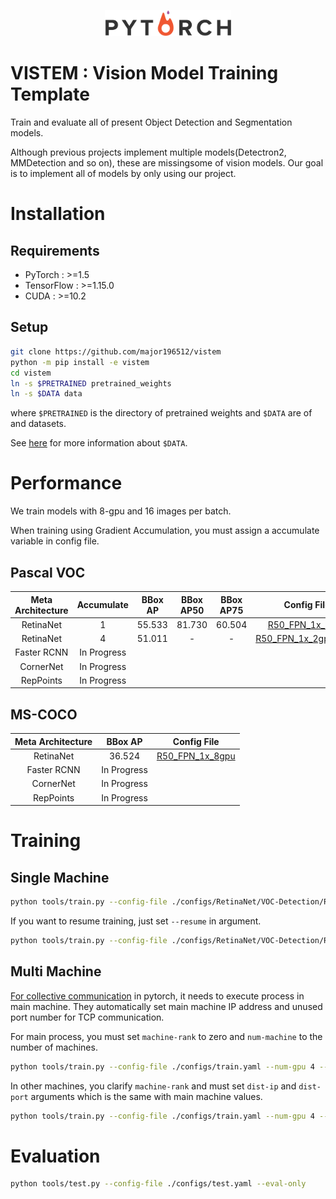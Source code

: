 <p align="center"><img width="40%" src="./img/pytorch.png"></p>

# VISTEM : Vision Model Training Template
Train and evaluate all of present Object Detection and Segmentation models. 

Although previous projects implement multiple models(Detectron2, MMDetection and so on), these are missingsome of vision models.  Our goal is to implement all of models by only using our project.

# Installation
## Requirements
- PyTorch : >=1.5
- TensorFlow : >=1.15.0
- CUDA : >=10.2

## Setup
```bash
git clone https://github.com/major196512/vistem
python -m pip install -e vistem
cd vistem
ln -s $PRETRAINED pretrained_weights
ln -s $DATA data
```
where `$PRETRAINED` is the directory of pretrained weights and `$DATA` are of and datasets.

See [here](./vistem/loader/data) for more information about `$DATA`.

# Performance
We train models with 8-gpu and 16 images per batch.

When training using Gradient Accumulation, you must assign a accumulate variable in config file.

## Pascal VOC
| Meta Architecture | Accumulate| BBox AP   | BBox AP50 | BBox AP75 | Config File   |
| :---:             | :---:     | :---:     | :---:     | :---:     | :---:         |
| RetinaNet         | 1         | 55.533    | 81.730    | 60.504    | [R50_FPN_1x_8gpu](./configs/RetinaNet/VOC-Detection/R50_FPN_1x_8gpu.yaml) |
| RetinaNet         | 4         | 51.011    | -         | -         | [R50_FPN_1x_2gpu_4acc](./configs/RetinaNet/VOC-Detection/R50_FPN_1x_2gpu_4acc.yaml) |
| Faster RCNN       | In Progress|          | | | |
| CornerNet         | In Progress|          | | | |
| RepPoints         | In Progress|          | | | |

## MS-COCO
| Meta Architecture | BBox AP   | Config File   |
| :---:             | :---:     | :---:         |
| RetinaNet         | 36.524    | [R50_FPN_1x_8gpu](./configs/RetinaNet/COCO-Detection/R50_FPN_1x_8gpu.yaml) |
| Faster RCNN       | In Progress|          |
| CornerNet         | In Progress|          |
| RepPoints         | In Progress|          |

# Training
## Single Machine
```bash
python tools/train.py --config-file ./configs/RetinaNet/VOC-Detection/R50_FPN_1x_8gpu.yaml --num-gpu 8
```

If you want to resume training, just set `--resume` in argument.
```bash
python tools/train.py --config-file ./configs/RetinaNet/VOC-Detection/R50_FPN_1x_8gpu.yaml --num-gpu 8 --resume
```

## Multi Machine
[For collective communication](https://pytorch.org/tutorials/intermediate/dist_tuto.html#collective-communication) in pytorch, it needs to execute process in main machine.
They automatically set main machine IP address and unused port number for TCP communication.

For main process, you must set `machine-rank` to zero and `num-machine` to the number of machines.
```bash
python tools/train.py --config-file ./configs/train.yaml --num-gpu 4 --num-machine 2 --machine-rank 0
```

In other machines, you clarify `machine-rank` and must set `dist-ip` and `dist-port` arguments which is the same with main machine values.
```bash
python tools/train.py --config-file ./configs/train.yaml --num-gpu 4 --dist-ip xxx.xxx.xxx.xxx dist-port xxxx --num-machine 2 --machine-rank 1
```

# Evaluation
```bash
python tools/test.py --config-file ./configs/test.yaml --eval-only
```